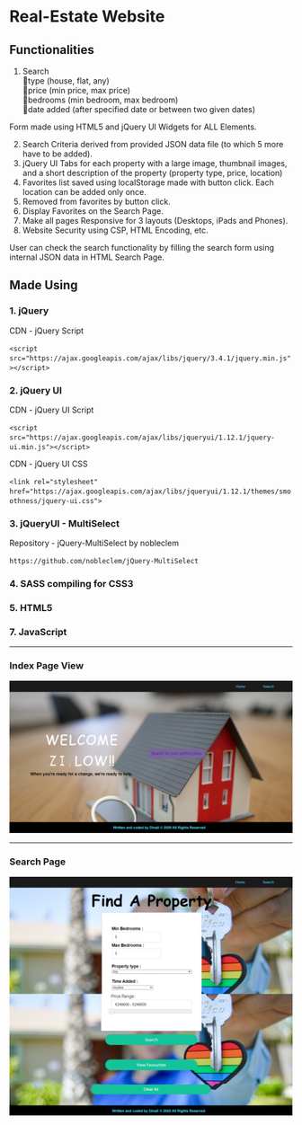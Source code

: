 # Real-Estate Website

## Functionalities

1. Search </br>
:small_orange_diamond:type (house, flat, any) </br>
:small_orange_diamond:price (min price, max price)</br>
:small_orange_diamond:bedrooms (min bedroom, max bedroom)</br>
:small_orange_diamond:date added (after specified date or between two given dates)</br>
    
Form made using HTML5 and jQuery UI Widgets for ALL Elements.

2. Search Criteria derived from provided JSON data file (to which 5 more have to be added).
3. jQuery UI Tabs for each property with a large image, thumbnail images, and a short description of the property (property type, price, location)
4. Favorites list saved using localStorage made with button click. Each location can be added only once.
5. Removed from favorites by button click.
6. Display Favorites on the Search Page.
7. Make all pages Responsive for 3 layouts (Desktops, iPads and Phones).
8. Website Security using CSP, HTML Encoding, etc.

User can check the search functionality by filling the search form using internal JSON data in HTML Search Page. 

## Made Using

### 1. jQuery

CDN - jQuery Script

`<script src="https://ajax.googleapis.com/ajax/libs/jquery/3.4.1/jquery.min.js"></script>`

### 2. jQuery UI

CDN - jQuery UI Script

`<script src="https://ajax.googleapis.com/ajax/libs/jqueryui/1.12.1/jquery-ui.min.js"></script>`

CDN - jQuery UI CSS

`<link rel="stylesheet" href="https://ajax.googleapis.com/ajax/libs/jqueryui/1.12.1/themes/smoothness/jquery-ui.css">`

### 3. jQueryUI - MultiSelect

Repository - jQuery-MultiSelect by nobleclem

`https://github.com/nobleclem/jQuery-MultiSelect`

### 4. SASS compiling for CSS3
### 5. HTML5
### 7. JavaScript

---
### Index Page View
![Index Page](indexPage.png)

---
### Search Page
![Search Page](searchPage.png)
